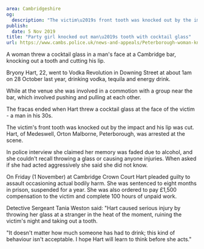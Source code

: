 ```yaml
area: Cambridgeshire
og:
  description: "The victim\u2019s front tooth was knocked out by the impact"
publish:
  date: 5 Nov 2019
title: "Party girl knocked out man\u2019s tooth with cocktail glass"
url: https://www.cambs.police.uk/news-and-appeals/Peterborough-woman-knocks-mans-tooth-out-in-Cambridge-bar
```

A woman threw a cocktail glass in a man's face at a Cambridge bar, knocking out a tooth and cutting his lip.

Bryony Hart, 22, went to Vodka Revolution in Downing Street at about 1am on 28 October last year, drinking vodka, tequila and energy drink.

While at the venue she was involved in a commotion with a group near the bar, which involved pushing and pulling at each other.

The fracas ended when Hart threw a cocktail glass at the face of the victim - a man in his 30s.

The victim's front tooth was knocked out by the impact and his lip was cut. Hart, of Medeswell, Orton Malborne, Peterborough, was arrested at the scene.

In police interview she claimed her memory was faded due to alcohol, and she couldn't recall throwing a glass or causing anyone injuries. When asked if she had acted aggressively she said she did not know.

On Friday (1 November) at Cambridge Crown Court Hart pleaded guilty to assault occasioning actual bodily harm. She was sentenced to eight months in prison, suspended for a year. She was also ordered to pay £1,500 compensation to the victim and complete 100 hours of unpaid work.

Detective Sergeant Tania Weston said: "Hart caused serious injury by throwing her glass at a stranger in the heat of the moment, ruining the victim's night and taking out a tooth.

"It doesn't matter how much someone has had to drink; this kind of behaviour isn't acceptable. I hope Hart will learn to think before she acts."
